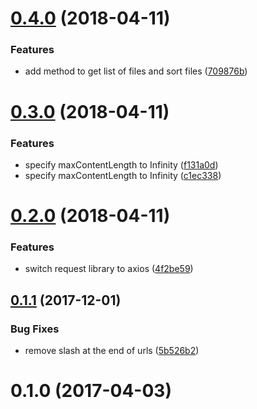 <a name="0.4.0"></a>
# [0.4.0](https://github.com/cheminfo/zenodo/compare/v0.3.0...v0.4.0) (2018-04-11)


### Features

* add method to get list of files and sort files ([709876b](https://github.com/cheminfo/zenodo/commit/709876b))



<a name="0.3.0"></a>
# [0.3.0](https://github.com/cheminfo/zenodo/compare/v0.2.0...v0.3.0) (2018-04-11)


### Features

* specify maxContentLength to Infinity ([f131a0d](https://github.com/cheminfo/zenodo/commit/f131a0d))
* specify maxContentLength to Infinity ([c1ec338](https://github.com/cheminfo/zenodo/commit/c1ec338))



<a name="0.2.0"></a>
# [0.2.0](https://github.com/cheminfo/zenodo/compare/v0.1.1...v0.2.0) (2018-04-11)


### Features

* switch request library to axios ([4f2be59](https://github.com/cheminfo/zenodo/commit/4f2be59))



<a name="0.1.1"></a>
## [0.1.1](https://github.com/cheminfo/zenodo/compare/v0.1.0...v0.1.1) (2017-12-01)


### Bug Fixes

* remove slash at the end of urls ([5b526b2](https://github.com/cheminfo/zenodo/commit/5b526b2))



<a name="0.1.0"></a>
# 0.1.0 (2017-04-03)



